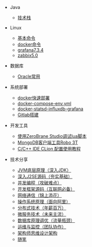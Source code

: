 * Java
  * [技术栈](java/framework.md)

* Linux
  * [基本命令](linux/linux_command.md)
  * [docker命令](linux/docker_command.md)
  * [grafana7.3.4](linux/grafana7.3.4.md)
  * [zabbix5.0](linux/zabbix5.0.md)

* 数据库
  * [Oracle常用](database/oracle_command.md)

* 系统部署
  * [docker快速部署](deploy/docker-deploy.md)
  * [docker-compose-env.yml](deploy/docker-compose-env.md)
  * [docker-statsd-influxdb-grafana](deploy/docker-statsd-influxdb-grafana.md)
  * [Gitlab搭建](deploy/gitlab.md)

* 开发工具
  * [使用ZeroBrane Studio调试lua脚本](tools/zerobrane.md)
  * [MongoDB客户端工具Robo 3T](tools/robo3t.md)
  * [C/C++ IDE CLion 配置使用教程](tools/clion.md)

* 技术分享
  * [JVM底层原理（深入JDK）](share/JVM底层原理（深入JDK）.md) 
  * [深入J2SE源码（夯实基础）](share/深入J2SE源码（夯实基础）.md) 
  * [并发编程（攻破难点）](share/并发编程（攻破难点）.md) 
  * [开发框架源码（互联网必备）](share/开发框架源码（互联网必备）.md) 
  * [网络通信（锦上添花）](share/网络通信（锦上添花）.md) 
  * [操作系统原理（面向阿里）](share/操作系统原理（面向阿里）.md) 
  * [分布式技术（年薪百万）](share/分布式技术（年薪百万）.md) 
  * [微服务技术（未来主流）](share/微服务技术（未来主流）.md) 
  * [数据库原理调优（流量瓶颈）](share/数据库原理调优（流量瓶颈）.md) 
  * [运维与监控（团队协作）](share/运维与监控（团队协作）.md) 
  * [架构师思维设计架构](share/架构师思维设计架构.md)
  * [随笔](share/随笔.md)
  
